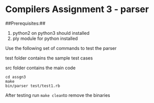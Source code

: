 # Compilers Assignment 3 - parser

##Prerequisites:##
1. python2 on python3 should installed
2. ply module for python installed


Use the following set of commands to test the parser

test folder contains the sample test cases

src folder contains the main code

```
cd assgn3
make
bin/parser test/test1.rb
```

After testing run ```make clean```to remove the binaries